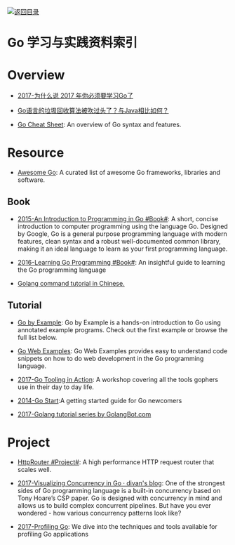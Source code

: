 [![返回目录](https://parg.co/UGo)](https://parg.co/b4z) 
 
 
# Go 学习与实践资料索引


# Overview


- [2017-为什么说 2017 年你必须要学习Go了](http://mp.weixin.qq.com/s/hQLUjvttTPgfd9qO1l-i6A)

- [Go语言的垃圾回收算法被吹过头了？与Java相比如何？](http://mp.weixin.qq.com/s/9Uj1E3VO7Cd-6G_xZS_zoQ)

- [Go Cheat Sheet](https://github.com/a8m/go-lang-cheat-sheet): An overview of Go syntax and features.



# Resource

- [Awesome Go](https://github.com/avelino/awesome-go): A curated list of awesome Go frameworks, libraries and software.

## Book



- [2015-An Introduction to Programming in Go #Book#](http://www.golang-book.com/): A short, concise introduction to computer programming using the language Go. Designed by Google, Go is a general purpose programming language with modern features, clean syntax and a robust well-documented common library, making it an ideal language to learn as your first programming language.

- [2016-Learning Go Programming #Book#](https://parg.co/b21): An insightful guide to learning the Go programming language

- [Golang command tutorial in Chinese.](https://github.com/hyper0x/go_command_tutorial)


## Tutorial

- [Go by Example](https://gobyexample.com/): Go by Example is a hands-on introduction to Go using annotated example programs. Check out the first example or browse the full list below.


- [Go Web Examples](https://gowebexamples.github.io/): Go Web Examples provides easy to understand code snippets on how to do web development in the Go programming language.


- [2017-Go Tooling in Action](https://github.com/campoy/go-tooling-workshop): A workshop covering all the tools gophers use in their day to day life.

- [2014-Go Start](https://github.com/alco/gostart):A getting started guide for Go newcomers

- [2017-Golang tutorial series by GolangBot.com](https://golangbot.com/learn-golang-series/)

# Project

- [HttpRouter #Project#](https://github.com/julienschmidt/httprouter): A high performance HTTP request router that scales well.

- [2017-Visualizing Concurrency in Go · divan's blog](http://divan.github.io/posts/go_concurrency_visualize/): One of the strongest sides of Go programming language is a built-in concurrency based on Tony Hoare’s CSP paper. Go is designed with concurrency in mind and allows us to build complex concurrent pipelines. But have you ever wondered - how various concurrency patterns look like?

- [2017-Profiling Go](http://www.integralist.co.uk/posts/profiling-go/):  We dive into the techniques and tools available for profiling Go applications
